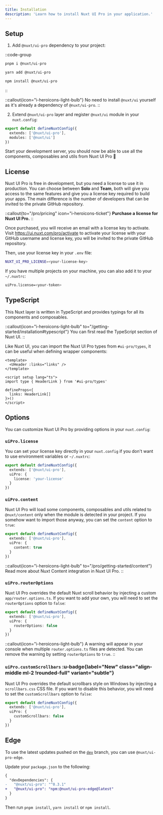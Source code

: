 ```yaml
---
title: Installation
description: 'Learn how to install Nuxt UI Pro in your application.'
---
```


## Setup

1. Add `@nuxt/ui-pro` dependency to your project:

::code-group

```bash [pnpm]
pnpm i @nuxt/ui-pro
```

```bash [yarn]
yarn add @nuxt/ui-pro
```

```bash [npm]
npm install @nuxt/ui-pro
```

::

::callout{icon="i-heroicons-light-bulb"}
No need to install `@nuxt/ui` yourself as it's already a dependency of `@nuxt/ui-pro`.
::

2. Extend `@nuxt/ui-pro` layer and register `@nuxt/ui` module in your `nuxt.config`:

```ts [nuxt.config.ts]
export default defineNuxtConfig({
  extends: ['@nuxt/ui-pro'],
  modules: ['@nuxt/ui']
})
```

Start your development server, you should now be able to use all the components, composables and utils from Nuxt UI Pro 🚀

## License

Nuxt UI Pro is free in development, but you need a license to use it in production. You can choose between **Solo** and **Team**, both will give you access to the same features and give you a license key required to build your apps. The main difference is the number of developers that can be invited to the private GitHub repository.

::callout{to="/pro/pricing" icon="i-heroicons-ticket"}
**Purchase a license for Nuxt UI Pro.**
::

Once purchased, you will receive an email with a license key to activate. Visit https://ui.nuxt.com/pro/activate to activate your license with your GitHub username and license key, you will be invited to the private GitHub repository.

Then, use your license key in your `.env` file:

```sh [.env]
NUXT_UI_PRO_LICENSE=<your-license-key>
```
If you have multiple projects on your machine, you can also add it to your `~/.nuxtrc`:
```sh [.nuxtrc]
uiPro.license=<your-token>
```

## TypeScript

This Nuxt layer is written in TypeScript and provides typings for all its components and composables.

::callout{icon="i-heroicons-light-bulb" to="/getting-started/installation#typescript"}
You can first read the TypeScript section of Nuxt UI.
::

Like Nuxt UI, you can import the Nuxt UI Pro types from `#ui-pro/types`, it can be useful when defining wrapper components:

```vue
<template>
  <UHeader :links="links" />
</template>

<script setup lang="ts">
import type { HeaderLink } from '#ui-pro/types'

defineProps<{
  links: HeaderLink[]
}>()
</script>
```

## Options

You can customize Nuxt UI Pro by providing options in your `nuxt.config`:

### `uiPro.license`

You can set your license key directly in your `nuxt.config` if you don't want to use environment variables or `~/.nuxtrc`:

```ts [nuxt.config.ts]
export default defineNuxtConfig({
  extends: ['@nuxt/ui-pro'],
  uiPro: {
    license: 'your-license'
  }
})
```

### `uiPro.content`

Nuxt UI Pro will load some components, composables and utils related to `@nuxt/content` only when the module is detected in your project. If you somehow want to import those anyway, you can set the `content` option to `true`:

```ts [nuxt.config.ts]
export default defineNuxtConfig({
  extends: ['@nuxt/ui-pro'],
  uiPro: {
    content: true
  }
})
```

::callout{icon="i-heroicons-light-bulb" to="/pro/getting-started/content"}
Read more about Nuxt Content integration in Nuxt UI Pro.
::

### `uiPro.routerOptions`

Nuxt UI Pro overrides the default Nuxt scroll behavior by injecting a custom `app/router.options.ts`. If you want to add your own, you will need to set the `routerOptions` option to `false`:

```ts [nuxt.config.ts]
export default defineNuxtConfig({
  extends: ['@nuxt/ui-pro'],
  uiPro: {
    routerOptions: false
  }
})
```

::callout{icon="i-heroicons-light-bulb"}
A warning will appear in your console when multiple `router.options.ts` files are detected. You can remove the warning by setting `routerOptions` to `true`.
::

### `uiPro.customScrollbars` :u-badge{label="New" class="align-middle ml-2 !rounded-full" variant="subtle"}

Nuxt UI Pro overrides the default scrollbars style on Windows by injecting a `scrollbars.css` CSS file. If you want to disable this behavior, you will need to set the `customScrollbars` option to `false`:

```ts [nuxt.config.ts]
export default defineNuxtConfig({
  extends: ['@nuxt/ui-pro'],
  uiPro: {
    customScrollbars: false
  }
})
```

## Edge

To use the latest updates pushed on the [`dev`](https://github.com/nuxt/ui-pro/tree/dev) branch, you can use `@nuxt/ui-pro-edge`.

Update your `package.json` to the following:

```diff [package.json]
{
  "devDependencies": {
-   "@nuxt/ui-pro": "^0.3.1"
+   "@nuxt/ui-pro": "npm:@nuxt/ui-pro-edge@latest"
  }
}
```

Then run `pnpm install`, `yarn install` or `npm install`.
